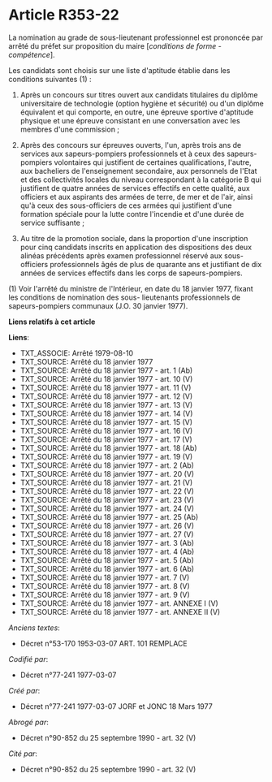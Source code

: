 # Article R353-22

La nomination au grade de sous-lieutenant professionnel est prononcée par arrêté du préfet sur proposition du maire
[*conditions de forme - compétence*].

Les candidats sont choisis sur une liste d'aptitude établie dans les conditions suivantes (1) :

1. Après un concours sur titres ouvert aux candidats titulaires du diplôme universitaire de technologie (option hygiène et
sécurité) ou d'un diplôme équivalent et qui comporte, en outre, une épreuve sportive d'aptitude physique et une épreuve
consistant en une conversation avec les membres d'une commission ;

2. Après des concours sur épreuves ouverts, l'un, après trois ans de services aux sapeurs-pompiers professionnels et à ceux
des sapeurs-pompiers volontaires qui justifient de certaines qualifications, l'autre, aux bacheliers de l'enseignement
secondaire, aux personnels de l'Etat et des collectivités locales du niveau correspondant à la catégorie B qui justifient de
quatre années de services effectifs en cette qualité, aux officiers et aux aspirants des armées de terre, de mer et de l'air,
ainsi qu'à ceux des sous-officiers de ces armées qui justifient d'une formation spéciale pour la lutte contre l'incendie et
d'une durée de service suffisante ;

3. Au titre de la promotion sociale, dans la proportion d'une inscription pour cinq candidats inscrits en application des
dispositions des deux alinéas précédents après examen professionnel réservé aux sous-officiers professionnels âgés de plus de
quarante ans et justifiant de dix années de services effectifs dans les corps de sapeurs-pompiers.

(1) Voir l'arrêté du ministre de l'Intérieur, en date du 18 janvier 1977, fixant les conditions de nomination des sous-
lieutenants professionnels de sapeurs-pompiers communaux (J.O. 30 janvier 1977).

**Liens relatifs à cet article**

**Liens**:

  - TXT_ASSOCIE: Arrêté 1979-08-10
  - TXT_SOURCE: Arrêté du 18 janvier 1977
  - TXT_SOURCE: Arrêté du 18 janvier 1977 - art. 1 (Ab)
  - TXT_SOURCE: Arrêté du 18 janvier 1977 - art. 10 (V)
  - TXT_SOURCE: Arrêté du 18 janvier 1977 - art. 11 (V)
  - TXT_SOURCE: Arrêté du 18 janvier 1977 - art. 12 (V)
  - TXT_SOURCE: Arrêté du 18 janvier 1977 - art. 13 (V)
  - TXT_SOURCE: Arrêté du 18 janvier 1977 - art. 14 (V)
  - TXT_SOURCE: Arrêté du 18 janvier 1977 - art. 15 (V)
  - TXT_SOURCE: Arrêté du 18 janvier 1977 - art. 16 (V)
  - TXT_SOURCE: Arrêté du 18 janvier 1977 - art. 17 (V)
  - TXT_SOURCE: Arrêté du 18 janvier 1977 - art. 18 (Ab)
  - TXT_SOURCE: Arrêté du 18 janvier 1977 - art. 19 (V)
  - TXT_SOURCE: Arrêté du 18 janvier 1977 - art. 2 (Ab)
  - TXT_SOURCE: Arrêté du 18 janvier 1977 - art. 20 (V)
  - TXT_SOURCE: Arrêté du 18 janvier 1977 - art. 21 (V)
  - TXT_SOURCE: Arrêté du 18 janvier 1977 - art. 22 (V)
  - TXT_SOURCE: Arrêté du 18 janvier 1977 - art. 23 (V)
  - TXT_SOURCE: Arrêté du 18 janvier 1977 - art. 24 (V)
  - TXT_SOURCE: Arrêté du 18 janvier 1977 - art. 25 (Ab)
  - TXT_SOURCE: Arrêté du 18 janvier 1977 - art. 26 (V)
  - TXT_SOURCE: Arrêté du 18 janvier 1977 - art. 27 (V)
  - TXT_SOURCE: Arrêté du 18 janvier 1977 - art. 3 (Ab)
  - TXT_SOURCE: Arrêté du 18 janvier 1977 - art. 4 (Ab)
  - TXT_SOURCE: Arrêté du 18 janvier 1977 - art. 5 (Ab)
  - TXT_SOURCE: Arrêté du 18 janvier 1977 - art. 6 (Ab)
  - TXT_SOURCE: Arrêté du 18 janvier 1977 - art. 7 (V)
  - TXT_SOURCE: Arrêté du 18 janvier 1977 - art. 8 (V)
  - TXT_SOURCE: Arrêté du 18 janvier 1977 - art. 9 (V)
  - TXT_SOURCE: Arrêté du 18 janvier 1977 - art. ANNEXE I (V)
  - TXT_SOURCE: Arrêté du 18 janvier 1977 - art. ANNEXE II (V)

_Anciens textes_:

  - Décret n°53-170 1953-03-07 ART. 101 REMPLACE

_Codifié par_:

  - Décret n°77-241 1977-03-07

_Créé par_:

  - Décret n°77-241 1977-03-07 JORF et JONC 18 Mars 1977

_Abrogé par_:

  - Décret n°90-852 du 25 septembre 1990 - art. 32 (V)

_Cité par_:

  - Décret n°90-852 du 25 septembre 1990 - art. 32 (V)
